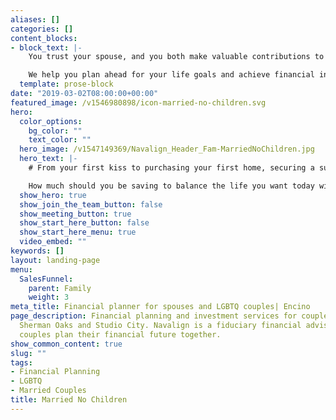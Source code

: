 ```yaml
---
aliases: []
categories: []
content_blocks:
- block_text: |-
    You trust your spouse, and you both make valuable contributions to provide for the household. We believe you deserve a team of financial experts you can trust to help you achieve financial peace of mind together.

    We help you plan ahead for your life goals and achieve financial independence together. We’d like to share with you how you will benefit from our wealth of experience helping spouses navigate important financial decisions today and in the future.
  template: prose-block
date: "2019-03-02T08:00:00+00:00"
featured_image: /v1546980898/icon-married-no-children.svg
hero:
  color_options:
    bg_color: ""
    text_color: ""
  hero_image: /v1547149369/Navalign_Header_Fam-MarriedNoChildren.jpg
  hero_text: |-
    # From your first kiss to purchasing your first home, securing a successful financial future together comes with plenty of decisions to make and your unique opportunities and challenges.

    How much should you be saving to balance the life you want today with planning ahead for the future? Does your household have multiple streams of income and access to benefit programs you’d like to maximize? Our goal is to help you plan for your future together with clear and understandable financial advice that is aligned with your best interest.
  show_hero: true
  show_join_the_team_button: false
  show_meeting_button: true
  show_start_here_button: false
  show_start_here_menu: true
  video_embed: ""
keywords: []
layout: landing-page
menu:
  SalesFunnel:
    parent: Family
    weight: 3
meta_title: Financial planner for spouses and LGBTQ couples| Encino
page_description: Financial planning and investment services for couples in Encino,
  Sherman Oaks and Studio City. Navalign is a fiduciary financial advisor that helps
  couples plan their financial future together.
show_common_content: true
slug: ""
tags:
- Financial Planning
- LGBTQ
- Married Couples
title: Married No Children
---
```

